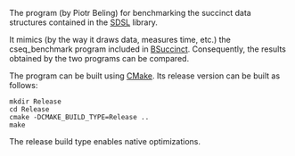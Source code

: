 The program (by Piotr Beling) for benchmarking the succinct data structures contained in the [SDSL](https://github.com/simongog/sdsl-lite) library.

It mimics (by the way it draws data, measures time, etc.) the cseq_benchmark program included in [BSuccinct](https://github.com/beling/bsuccinct-rs).
Consequently, the results obtained by the two programs can be compared.

The program can be built using [CMake](https://cmake.org/). Its release version can be built as follows:
```
mkdir Release
cd Release
cmake -DCMAKE_BUILD_TYPE=Release ..
make
```
The release build type enables native optimizations.
